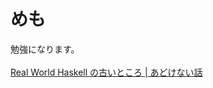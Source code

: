 # <!--:ja-->めも<!--:-->
<!--:ja-->勉強になります。<br />
<br />
<a href="http://d.hatena.ne.jp/kazu-yamamoto/20140206/1391666962" target="_blank">Real World Haskell の古いところ | あどけない話</a><!--:-->
